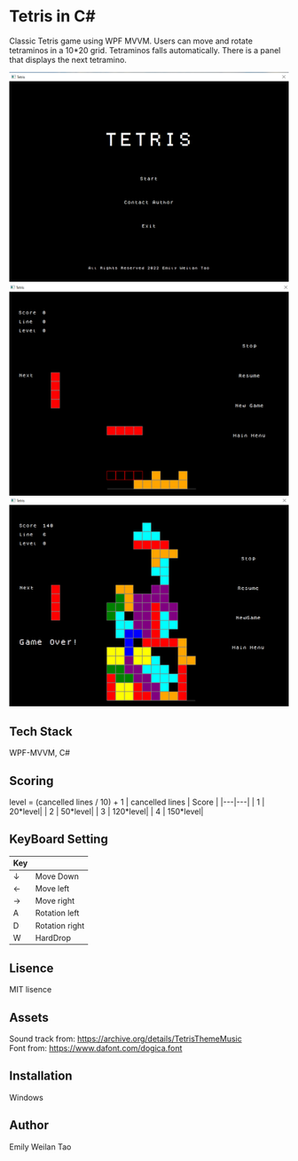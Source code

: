 # Tetris in C#
Classic Tetris game using WPF MVVM. Users can move and rotate tetraminos in a 10\*20 grid. Tetraminos falls automatically. There is a panel that displays the next tetramino.

![mainmenu](https://github.com/WeilanTao/Tetris/blob/main/Tetris/ScreenShot/main_page.png)
![game](https://github.com/WeilanTao/Tetris/blob/main/Tetris/ScreenShot/Game.png)
![gameover](https://github.com/WeilanTao/Tetris/blob/main/Tetris/ScreenShot/gameover.PNG)
<!-- ![contact](https://github.com/WeilanTao/Tetris/blob/main/Tetris/ScreenShot/Contact_author.png) -->
## Tech Stack
WPF-MVVM, C#

## Scoring
level = (cancelled lines / 10) + 1
| cancelled lines | Score |
|---|---|
| 1 | 20\*level|
| 2 | 50\*level|
| 3 | 120\*level|
| 4 | 150\*level|

## KeyBoard Setting
| Key |  |
|---|---|
| ↓ | Move Down |
| ← | Move left |
| → | Move right |
| A | Rotation left |
| D | Rotation right |
| W | HardDrop |

## Lisence
MIT lisence

## Assets
Sound track from: https://archive.org/details/TetrisThemeMusic </br>
Font from: https://www.dafont.com/dogica.font

## Installation 
Windows

## Author
Emily Weilan Tao
